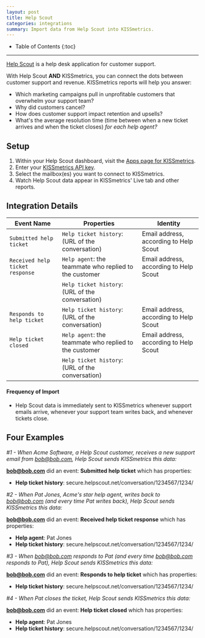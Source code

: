 ```yaml
---
layout: post
title: Help Scout
categories: integrations
summary: Import data from Help Scout into KISSmetrics.
---
```

* Table of Contents
{:toc}
* * *

[Help Scout][help-scout] is a help desk application for customer support.

With Help Scout **AND** KISSmetrics, you can connect the dots between customer support and revenue. KISSmetrics reports will help you answer:

* Which marketing campaigns pull in unprofitable customers that overwhelm your support team?
* Why did customers cancel?
* How does customer support impact retention and upsells?
* What's the average resolution time (time between when a new ticket arrives and when the ticket closes) *for each help agent?*

## Setup

1. Within your Help Scout dashboard, visit the [Apps page for KISSmetrics][km-helpscout].
2. Enter your [KISSmetrics API key][site-settings].
3. Select the mailbox(es) you want to connect to KISSmetrics.
4. Watch Help Scout data appear in KISSmetrics' Live tab and other reports.

## Integration Details

Event Name | Properties | Identity
-----------| ---------- | --------
`Submitted help ticket` | `Help ticket history`: (URL of the conversation) | Email address, according to Help Scout
`Received help ticket response` | `Help agent`: the teammate who replied to the customer | Email address, according to Help Scout
         | `Help ticket history`: (URL of the conversation)
`Responds to help ticket` | `Help ticket history`: (URL of the conversation) | Email address, according to Help Scout
`Help ticket closed` | `Help agent`: the teammate who replied to the customer | Email address, according to Help Scout
         | `Help ticket history`: (URL of the conversation)

#### Frequency of Import

* Help Scout data is immediately sent to KISSmetrics whenever support emails arrive, whenever your support team writes back, and whenever tickets close.

## Four Examples

*#1 - When Acme Software, a Help Scout customer, receives a new support email from bob@bob.com, Help Scout sends KISSmetrics this data:*

**bob@bob.com** did an event: **Submitted help ticket** which has properties:

* **Help ticket history**: secure.helpscout.net/conversation/1234567/1234/

*#2 - When Pat Jones, Acme's star help agent, writes back to bob@bob.com (and every time Pat writes back), Help Scout sends KISSmetrics this data:*

**bob@bob.com** did an event: **Received help ticket response** which has properties:

* **Help agent**: Pat Jones
* **Help ticket history**: secure.helpscout.net/conversation/1234567/1234/

*#3 - When bob@bob.com responds to Pat (and every time bob@bob.com responds to Pat), Help Scout sends KISSmetrics this data:*

**bob@bob.com** did an event: **Responds to help ticket** which has properties:

* **Help ticket history**: secure.helpscout.net/conversation/1234567/1234/

*#4 - When Pat closes the ticket, Help Scout sends KISSmetrics this data:*

**bob@bob.com** did an event: **Help ticket closed** which has properties:

* **Help agent**: Pat Jones
* **Help ticket history**: secure.helpscout.net/conversation/1234567/1234/

[help-scout]: http://www.helpscout.net
[site-settings]: https://app.kissmetrics.com/settings
[km-helpscout]: https://secure.helpscout.net/apps/kissmetrics/